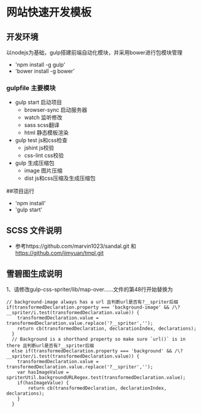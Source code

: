 # 网站快速开发模板

## 开发环境
以nodejs为基础，gulp搭建前端自动化模块，并采用bower进行包模块管理

* 'npm install -g gulp'
* 'bower install -g bower'

### gulpfile 主要模块

* gulp start 启动项目
	* browser-sync 启动服务器
	* watch 监听修改
	* sass scss翻译
	* html 静态模板渲染
* gulp test js和css检查
	* jshint js校验
	* css-lint css校验
* gulp 生成压缩包
	* image 图片压缩
	* dist js和css压缩及生成压缩包

##项目运行

* 'npm install'
* 'gulp start'

## SCSS 文件说明

* 参考https://github.com/marvin1023/sandal.git 和 https://github.com/jimyuan/tmpl.git

## 雪碧图生成说明

  1、请修改gulp-css-spriter/lib/map-over......文件的第48行开始替换为
  
	// background-image always has a url 且判断url是否有?__spriter后缀
	if(transformedDeclaration.property === 'background-image' && /\?__spriter/i.test(transformedDeclaration.value)) {
	    transformedDeclaration.value = transformedDeclaration.value.replace('?__spriter','');
	    return cb(transformedDeclaration, declarationIndex, declarations);
	  }
	  // Background is a shorthand property so make sure `url()` is in there 且判断url是否有?__spriter后缀
	  else if(transformedDeclaration.property === 'background' && /\?__spriter/i.test(transformedDeclaration.value)) {
	    transformedDeclaration.value = transformedDeclaration.value.replace('?__spriter','');
	    var hasImageValue = spriterUtil.backgroundURLRegex.test(transformedDeclaration.value);
	    if(hasImageValue) {
	        return cb(transformedDeclaration, declarationIndex, declarations);
	    }
	  }
